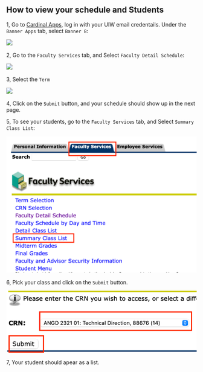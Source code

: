 ## How to view your schedule and Students

1, Go to [Cardinal Apps](https://myapps.microsoft.com), log in with your UIW email credentails. Under the ```Banner Apps``` tab, select ```Banner 8```:

<image src="../assets/banner8.png">

2, Go to the ```Faculty Services``` tab, and Select ```Faculty Detail Schedule```:

<image src="../assets/facultySchedule.png">

3, Select the ```Term```

<image src="../assets/termSelection.png">

4, Click on the ```Submit``` button, and your schedule should show up in the next page.


5, To see your students, go to the ```Faculty Services``` tab, and Select ```Summary Class List```:

<img src="../assets/FindClassList.png">

6, Pick your class and click on the ```Submit``` button.

<img src="../assets/PickClass.png">

7, Your student should apear as a list.
